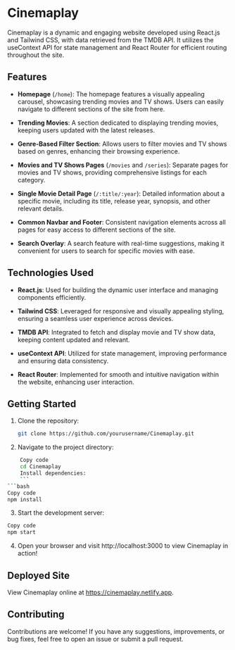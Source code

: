 # Cinemaplay

Cinemaplay is a dynamic and engaging website developed using React.js and Tailwind CSS, with data retrieved from the TMDB API. It utilizes the useContext API for state management and React Router for efficient routing throughout the site.

## Features

- **Homepage** (`/home`): The homepage features a visually appealing carousel, showcasing trending movies and TV shows. Users can easily navigate to different sections of the site from here.
  
- **Trending Movies**: A section dedicated to displaying trending movies, keeping users updated with the latest releases.
  
- **Genre-Based Filter Section**: Allows users to filter movies and TV shows based on genres, enhancing their browsing experience.
  
- **Movies and TV Shows Pages** (`/movies` and `/series`): Separate pages for movies and TV shows, providing comprehensive listings for each category.
  
- **Single Movie Detail Page** (`/:title/:year`): Detailed information about a specific movie, including its title, release year, synopsis, and other relevant details.
  
- **Common Navbar and Footer**: Consistent navigation elements across all pages for easy access to different sections of the site.
  
- **Search Overlay**: A search feature with real-time suggestions, making it convenient for users to search for specific movies with ease.

## Technologies Used

- **React.js**: Used for building the dynamic user interface and managing components efficiently.
  
- **Tailwind CSS**: Leveraged for responsive and visually appealing styling, ensuring a seamless user experience across devices.
  
- **TMDB API**: Integrated to fetch and display movie and TV show data, keeping content updated and relevant.
  
- **useContext API**: Utilized for state management, improving performance and ensuring data consistency.
  
- **React Router**: Implemented for smooth and intuitive navigation within the website, enhancing user interaction.

## Getting Started

1. Clone the repository:
   ```bash
   git clone https://github.com/yourusername/Cinemaplay.git

2. Navigate to the project directory:
```bash
    Copy code
    cd Cinemaplay
    Install dependencies:
    ```
```bash
Copy code
npm install
```
3. Start the development server:

```bash
Copy code
npm start
```
4. Open your browser and visit http://localhost:3000 to view Cinemaplay in action!

## Deployed Site
View Cinemaplay online at https://cinemaplay.netlify.app.

## Contributing
Contributions are welcome! If you have any suggestions, improvements, or bug fixes, feel free to open an issue or submit a pull request.